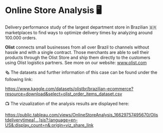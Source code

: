 # Online Store Analysis :desktop_computer:

Delivery performance study of the largest department store in Brazilian :brazil: marketplaces to find ways to optimize delivery times by analyzing around 100.000 orders.

**Olist** connects small businesses from all over Brazil to channels without hassle and with a single contract. Those merchants are able to sell their products through the Olist Store and ship them directly to the customers using Olist logistics partners. See more on our website: www.olist.com

:newspaper_roll: The datasets and further information of this case can be found under the following link: 

https://www.kaggle.com/datasets/olistbr/brazilian-ecommerce?resource=download&select=olist_order_items_dataset.csv

:tv: The vizualization of the analysis results are displayed here:  

https://public.tableau.com/views/OnlineStoreAnalysis_16629757495670/Olistdeliverytimea[…]sis?:language=en-US&:display_count=n&:origin=viz_share_link

